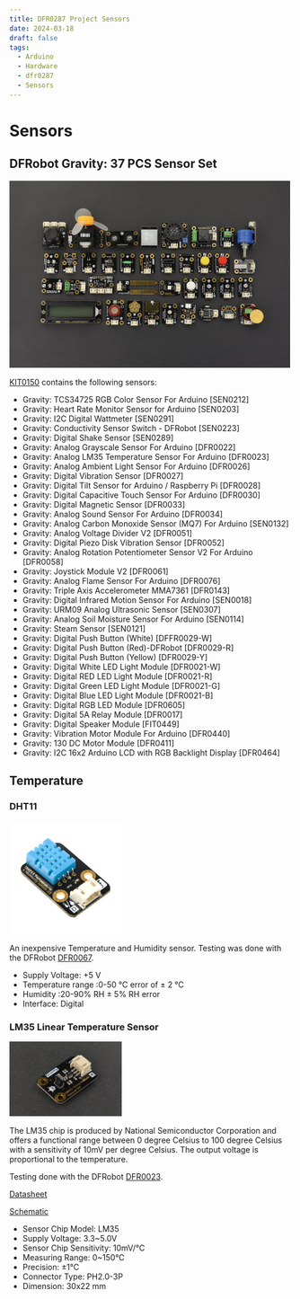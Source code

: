 ```yaml
---
title: DFR0287 Project Sensors
date: 2024-03-18
draft: false
tags:
  - Arduino
  - Hardware
  - dfr0287
  - Sensors
---
```

# Sensors

## DFRobot Gravity: 37 PCS Sensor Set

<img src="./KIT0150-family.jpg" alt="KIT0150" width="500"/>

[KIT0150](https://www.dfrobot.com/product-1912.html) contains the following sensors:

* Gravity: TCS34725 RGB Color Sensor For Arduino  [SEN0212]
* Gravity: Heart Rate Monitor Sensor for Arduino    [SEN0203]
* Gravity: I2C Digital Wattmeter  [SEN0291]
* Gravity: Conductivity Sensor Switch - DFRobot  [SEN0223]
* Gravity: Digital Shake Sensor  [SEN0289]
* Gravity: Analog Grayscale Sensor For Arduino  [DFR0022]
* Gravity: Analog LM35 Temperature Sensor For Arduino  [DFR0023]
* Gravity: Analog Ambient Light Sensor For Arduino  [DFR0026]
* Gravity: Digital Vibration Sensor  [DFR0027]
* Gravity: Digital Tilt Sensor for Arduino / Raspberry Pi  [DFR0028]
* Gravity: Digital Capacitive Touch Sensor For Arduino  [DFR0030]
* Gravity: Digital Magnetic Sensor   [DFR0033]
* Gravity: Analog Sound Sensor For Arduino  [DFR0034]
* Gravity: Analog Carbon Monoxide Sensor (MQ7) For Arduino  [SEN0132]
* Gravity: Analog Voltage Divider V2  [DFR0051]
* Gravity: Digital Piezo Disk Vibration Sensor  [DFR0052]
* Gravity: Analog Rotation Potentiometer Sensor V2 For Arduino  [DFR0058]
* Gravity: Joystick Module V2  [DFR0061]
* Gravity: Analog Flame Sensor For Arduino  [DFR0076]
* Gravity: Triple Axis Accelerometer MMA7361  [DFR0143]
* Gravity: Digital Infrared Motion Sensor For Arduino  [SEN0018]
* Gravity: URM09 Analog Ultrasonic Sensor  [SEN0307]
* Gravity: Analog Soil Moisture Sensor For Arduino  [SEN0114]
* Gravity: Steam Sensor   [SEN0121]
* Gravity: Digital Push Button (White)  [DFFR0029-W]
* Gravity: Digital Push Button (Red)-DFRobot  [DFR0029-R]
* Gravity: Digital Push Button (Yellow)  [DFR0029-Y]
* Gravity: Digital White LED Light Module  [DFR0021-W]
* Gravity: Digital RED LED Light Module   [DFR0021-R]
* Gravity: Digital Green LED Light Module  [DFR0021-G]
* Gravity: Digital Blue LED Light Module   [DFR0021-B]
* Gravity: Digital RGB LED Module    [DFR0605]
* Gravity: Digital 5A Relay Module   [DFR0017]
* Gravity: Digital Speaker Module   [FIT0449]
* Gravity: Vibration Motor Module For Arduino  [DFR0440]
* Gravity: 130 DC Motor Module  [DFR0411]
* Gravity: I2C 16x2 Arduino LCD with RGB Backlight Display  [DFR0464]

## Temperature

### DHT11

<img src="DHT11.jpg" alt="DHT11" width="200" />

An inexpensive Temperature and Humidity sensor.  Testing was done with the DFRobot [DFR0067](https://wiki.dfrobot.com/DHT11_Temperature_and_Humidity_Sensor__SKU__DFR0067_).


* Supply Voltage: +5 V
* Temperature range :0-50 °C error of ± 2 °C
* Humidity :20-90% RH ± 5% RH error
* Interface: Digital

### LM35 Linear Temperature Sensor

<img src="LM35.jpg" alt="LM35" width="200"/>

The LM35 chip is produced by National Semiconductor Corporation and offers a functional range between 0 degree Celsius to 100 degree Celsius with a sensitivity of 10mV per degree Celsius. The output voltage is proportional to the temperature.

Testing done with the DFRobot [DFR0023](https://wiki.dfrobot.com/DFRobot_LM35_Linear_Temperature_Sensor__SKU_DFR0023_).

[Datasheet](../Documentation/Sensors/Temperature/LM35/DFR0023_Datasheet.pdf)

[Schematic](../Documentation/Sensors/Temperature/LM35/LM35%20Schematic.pdf)

* Sensor Chip Model: LM35
* Supply Voltage: 3.3~5.0V
* Sensor Chip Sensitivity: 10mV/℃
* Measuring Range: 0~150℃
* Precision: ±1℃
* Connector Type: PH2.0-3P
* Dimension: 30x22 mm